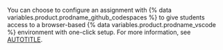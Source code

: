 You can choose to configure an assignment with {% data variables.product.prodname_github_codespaces %} to give students access to a browser-based {% data variables.product.prodname_vscode %} environment with one-click setup. For more information, see [AUTOTITLE](/education/manage-coursework-with-github-classroom/integrate-github-classroom-with-an-ide/using-github-codespaces-with-github-classroom).
